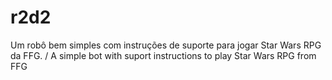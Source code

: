 # r2d2
Um robô bem simples com instruções de suporte para jogar Star Wars RPG da FFG. / A simple bot with suport instructions to play Star Wars RPG from FFG
